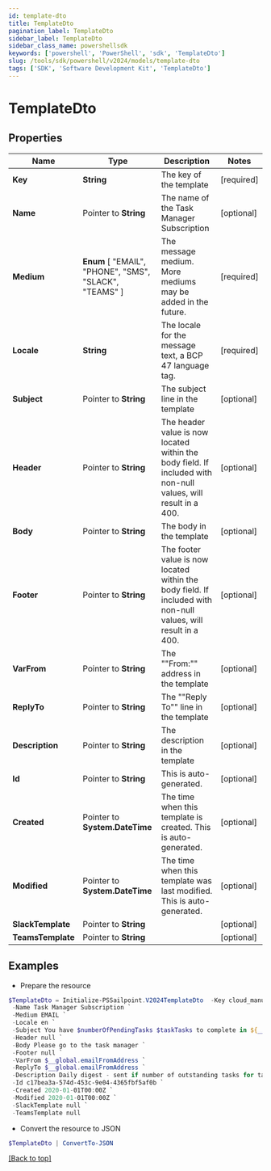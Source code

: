 ```yaml
---
id: template-dto
title: TemplateDto
pagination_label: TemplateDto
sidebar_label: TemplateDto
sidebar_class_name: powershellsdk
keywords: ['powershell', 'PowerShell', 'sdk', 'TemplateDto'] 
slug: /tools/sdk/powershell/v2024/models/template-dto
tags: ['SDK', 'Software Development Kit', 'TemplateDto']
---
```



# TemplateDto

## Properties

Name | Type | Description | Notes
------------ | ------------- | ------------- | -------------
**Key** |  **String** | The key of the template | [required]
**Name** |  Pointer to **String** | The name of the Task Manager Subscription | [optional] 
**Medium** |   **Enum** [  "EMAIL",    "PHONE",    "SMS",    "SLACK",    "TEAMS" ] | The message medium. More mediums may be added in the future. | [required]
**Locale** |  **String** | The locale for the message text, a BCP 47 language tag. | [required]
**Subject** |  Pointer to **String** | The subject line in the template | [optional] 
**Header** |  Pointer to **String** | The header value is now located within the body field. If included with non-null values, will result in a 400. | [optional] 
**Body** |  Pointer to **String** | The body in the template | [optional] 
**Footer** |  Pointer to **String** | The footer value is now located within the body field. If included with non-null values, will result in a 400. | [optional] 
**VarFrom** |  Pointer to **String** | The ""From:"" address in the template | [optional] 
**ReplyTo** |  Pointer to **String** | The ""Reply To"" line in the template | [optional] 
**Description** |  Pointer to **String** | The description in the template | [optional] 
**Id** |  Pointer to **String** | This is auto-generated. | [optional] 
**Created** |  Pointer to **System.DateTime** | The time when this template is created. This is auto-generated. | [optional] 
**Modified** |  Pointer to **System.DateTime** | The time when this template was last modified. This is auto-generated. | [optional] 
**SlackTemplate** |  Pointer to **String** |  | [optional] 
**TeamsTemplate** |  Pointer to **String** |  | [optional] 

## Examples

- Prepare the resource
```powershell
$TemplateDto = Initialize-PSSailpoint.V2024TemplateDto  -Key cloud_manual_work_item_summary `
 -Name Task Manager Subscription `
 -Medium EMAIL `
 -Locale en `
 -Subject You have $numberOfPendingTasks $taskTasks to complete in ${__global.productName}. `
 -Header null `
 -Body Please go to the task manager `
 -Footer null `
 -VarFrom $__global.emailFromAddress `
 -ReplyTo $__global.emailFromAddress `
 -Description Daily digest - sent if number of outstanding tasks for task owner &gt; 0 `
 -Id c17bea3a-574d-453c-9e04-4365fbf5af0b `
 -Created 2020-01-01T00:00Z `
 -Modified 2020-01-01T00:00Z `
 -SlackTemplate null `
 -TeamsTemplate null
```

- Convert the resource to JSON
```powershell
$TemplateDto | ConvertTo-JSON
```


[[Back to top]](#) 

